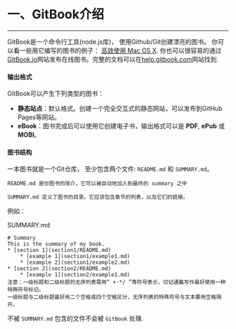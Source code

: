 一、GitBook介绍
===
---

GitBook是一个命令行工具(node.js库)， 使用Github/Git创建漂亮的图书。 你可以看一些用它编写的图书的例子： [高效使用 Mac OS X](https://www.GitBook.com/book/prettyxw/mac-os-x-tricks/details). 你也可以很容易的通过[GitBook.io](https://www.gitbook.com)网站发布在线图书。完整的文档可以在[help.gitbook.com](help.gitbook.com)网站找到.   

#### 输出格式

GitBook可以产生下列类型的图书：

- **静态站点**：默认格式。创建一个完全交互式的静态网站，可以发布到GitHub Pages等网站。
- **eBook**：图书完成后可以使用它创建电子书，输出格式可以是 **PDF**, **ePub** 或 **MOBI**。

#### 图书结构

一本图书就是一个Git仓库， 至少包含两个文件: `README.md` 和 `SUMMARY.md`。

	README.md 是你图书的简介，它可以被自动地加入到最终的 summary 之中

	SUMMARY.md 定义了图书的目录。它应该包含章节的列表，以及它们的链接。

例如：

SUMMARY.md

<!-- lang:CSS -->
	# Summary
	This is the summary of my book.
	* [section 1](section1/README.md)
    	* [example 1](section1/example1.md)
	    * [example 2](section1/example2.md)
	* [section 2](section2/README.md)
    	* [example 1](section2/example1.md)
    注意：一级标题和二级标题的无序列表需用“ +-*/ ”等符号表示，切记通篇写作最好使用一种特殊符号标记。
    一级标题与二级标题最好用二个空格或四个空格区分，无序列表的特殊符号与文本要用空格隔开。
   
不被 `SUMMARY.md` 包含的文件不会被 `GitBook` 处理.  
